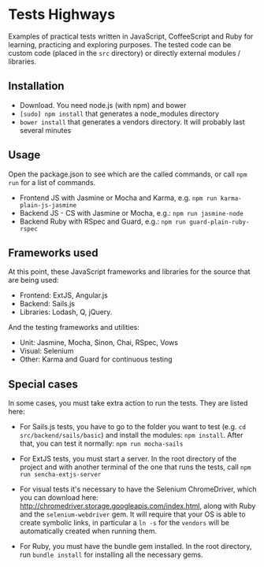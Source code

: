 # Tests Highways

Examples of practical tests written in JavaScript, CoffeeScript and Ruby for learning, practicing and exploring purposes. The tested code can be custom code (placed in the `src` directory) or directly external modules / libraries.

## Installation

- Download. You need node.js (with npm) and bower
- `[sudo] npm install` that generates a node_modules directory
- `bower install` that generates a vendors directory. It will probably last several minutes

## Usage

Open the package.json to see which are the called commands, or call `npm run` for a list of commands.

- Frontend JS with Jasmine or Mocha and Karma, e.g. `npm run karma-plain-js-jasmine`
- Backend JS - CS with Jasmine or Mocha, e.g.: `npm run jasmine-node`
- Backend Ruby with RSpec and Guard, e.g.: `npm run guard-plain-ruby-rspec`

## Frameworks used

At this point, these JavaScript frameworks and libraries for the source that are being used:

- Frontend: ExtJS, Angular.js
- Backend: Sails.js
- Libraries: Lodash, Q, jQuery.

And the testing frameworks and utilities:

- Unit: Jasmine, Mocha, Sinon, Chai, RSpec, Vows
- Visual: Selenium
- Other: Karma and Guard for continuous testing


## Special cases

In some cases, you must take extra action to run the tests. They are listed here:

- For Sails.js tests, you have to go to the folder you want to test (e.g. `cd src/backend/sails/basic`) and install the modules: `npm install`. After that, you can test it normally: `npm run mocha-sails`

- For ExtJS tests, you must start a server. In the root directory of the project and with another terminal of the one that runs the tests, call `npm run sencha-extjs-server`

- For visual tests it's necessary to have the Selenium ChromeDriver, which you can download here: http://chromedriver.storage.googleapis.com/index.html, along with Ruby and the `selenium-webdriver` gem. It will require that your OS is able to create symbolic links, in particular a `ln -s` for the `vendors` will be automatically created when running them.

- For Ruby, you must have the bundle gem installed. In the root directory, run `bundle install` for installing all the necessary gems.